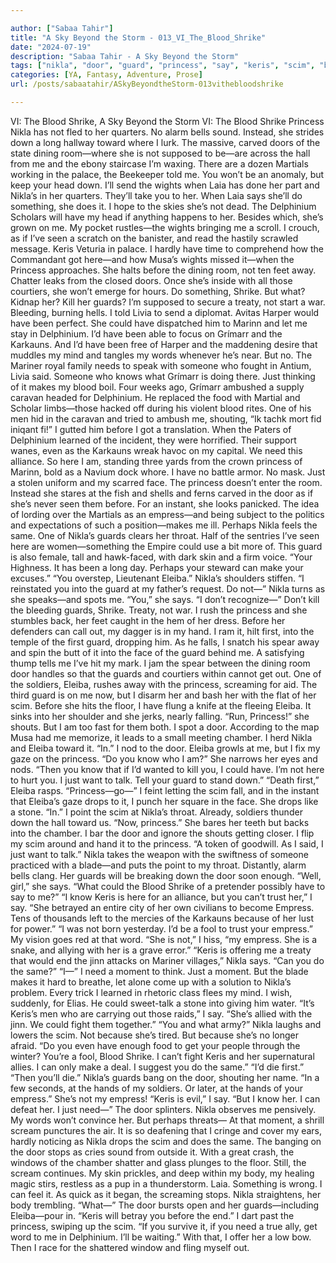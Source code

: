 ```yaml
---

author: ["Sabaa Tahir"]
title: "A Sky Beyond the Storm - 013_VI_The_Blood_Shrike"
date: "2024-07-19"
description: "Sabaa Tahir - A Sky Beyond the Storm"
tags: ["nikla", "door", "guard", "princess", "say", "keris", "scim", "blood", "shrike", "could", "eleiba", "delphinium", "know", "word", "need", "make", "hand", "toward", "dining", "martial", "wight", "laia", "something", "seen", "room"]
categories: [YA, Fantasy, Adventure, Prose]
url: /posts/sabaatahir/ASkyBeyondtheStorm-013vithebloodshrike

---
```



VI: The Blood Shrike, A Sky Beyond the Storm
VI: The Blood Shrike
Princess Nikla has not fled to her quarters. No alarm bells sound.
Instead, she strides down a long hallway toward where I lurk. The massive, carved doors of the state dining room—where she is not supposed to be—are across the hall from me and the ebony staircase I’m waxing.
There are a dozen Martials working in the palace, the Beekeeper told me. You won’t be an anomaly, but keep your head down. I’ll send the wights when Laia has done her part and Nikla’s in her quarters. They’ll take you to her.
When Laia says she’ll do something, she does it. I hope to the skies she’s not dead. The Delphinium Scholars will have my head if anything happens to her.
Besides which, she’s grown on me.
My pocket rustles—the wights bringing me a scroll. I crouch, as if I’ve seen a scratch on the banister, and read the hastily scrawled message.
Keris Veturia in palace.
I hardly have time to comprehend how the Commandant got here—and how Musa’s wights missed it—when the Princess approaches. She halts before the dining room, not ten feet away. Chatter leaks from the closed doors. Once she’s inside with all those courtiers, she won’t emerge for hours.
Do something, Shrike. But what? Kidnap her? Kill her guards? I’m supposed to secure a treaty, not start a war.
Bleeding, burning hells. I told Livia to send a diplomat. Avitas Harper would have been perfect. She could have dispatched him to Marinn and let me stay in Delphinium. I’d have been able to focus on Grímarr and the Karkauns. And I’d have been free of Harper and the maddening desire that muddles my mind and tangles my words whenever he’s near.
But no. The Mariner royal family needs to speak with someone who fought in Antium, Livia said. Someone who knows what Grímarr is doing there.
Just thinking of it makes my blood boil. Four weeks ago, Grímarr ambushed a supply caravan headed for Delphinium. He replaced the food with Martial and Scholar limbs—those hacked off during his violent blood rites. One of his men hid in the caravan and tried to ambush me, shouting, “Ik tachk mort fid iniqant fi!” I gutted him before I got a translation.
When the Paters of Delphinium learned of the incident, they were horrified. Their support wanes, even as the Karkauns wreak havoc on my capital. We need this alliance.
So here I am, standing three yards from the crown princess of Marinn, bold as a Navium dock whore. I have no battle armor. No mask. Just a stolen uniform and my scarred face.
The princess doesn’t enter the room. Instead she stares at the fish and shells and ferns carved in the door as if she’s never seen them before. For an instant, she looks panicked.
The idea of lording over the Martials as an empress—and being subject to the politics and expectations of such a position—makes me ill. Perhaps Nikla feels the same.
One of Nikla’s guards clears her throat. Half of the sentries I’ve seen here are women—something the Empire could use a bit more of. This guard is also female, tall and hawk-faced, with dark skin and a firm voice.
“Your Highness. It has been a long day. Perhaps your steward can make your excuses.”
“You overstep, Lieutenant Eleiba.” Nikla’s shoulders stiffen. “I reinstated you into the guard at my father’s request. Do not—”
Nikla turns as she speaks—and spots me. “You,” she says. “I don’t recognize—”
Don’t kill the bleeding guards, Shrike. Treaty, not war. I rush the princess and she stumbles back, her feet caught in the hem of her dress. Before her defenders can call out, my dagger is in my hand. I ram it, hilt first, into the temple of the first guard, dropping him.
As he falls, I snatch his spear away and spin the butt of it into the face of the guard behind me. A satisfying thump tells me I’ve hit my mark. I jam the spear between the dining room door handles so that the guards and courtiers within cannot get out.
One of the soldiers, Eleiba, rushes away with the princess, screaming for aid. The third guard is on me now, but I disarm her and bash her with the flat of her scim. Before she hits the floor, I have flung a knife at the fleeing Eleiba.
It sinks into her shoulder and she jerks, nearly falling.
“Run, Princess!” she shouts. But I am too fast for them both. I spot a door. According to the map Musa had me memorize, it leads to a small meeting chamber. I herd Nikla and Eleiba toward it.
“In.” I nod to the door. Eleiba growls at me, but I fix my gaze on the princess.
“Do you know who I am?”
She narrows her eyes and nods.
“Then you know that if I’d wanted to kill you, I could have. I’m not here to hurt you. I just want to talk. Tell your guard to stand down.”
“Death first,” Eleiba rasps. “Princess—go—”
I feint letting the scim fall, and in the instant that Eleiba’s gaze drops to it, I punch her square in the face. She drops like a stone.
“In.” I point the scim at Nikla’s throat. Already, soldiers thunder down the hall toward us. “Now, princess.”
She bares her teeth but backs into the chamber. I bar the door and ignore the shouts getting closer.
I flip my scim around and hand it to the princess. “A token of goodwill. As I said, I just want to talk.”
Nikla takes the weapon with the swiftness of someone practiced with a blade—and puts the point to my throat. Distantly, alarm bells clang. Her guards will be breaking down the door soon enough.
“Well, girl,” she says. “What could the Blood Shrike of a pretender possibly have to say to me?”
“I know Keris is here for an alliance, but you can’t trust her,” I say. “She betrayed an entire city of her own civilians to become Empress. Tens of thousands left to the mercies of the Karkauns because of her lust for power.”
“I was not born yesterday. I’d be a fool to trust your empress.”
My vision goes red at that word. “She is not,” I hiss, “my empress. She is a snake, and allying with her is a grave error.”
“Keris is offering me a treaty that would end the jinn attacks on Mariner villages,” Nikla says. “Can you do the same?”
“I—” I need a moment to think. Just a moment. But the blade makes it hard to breathe, let alone come up with a solution to Nikla’s problem. Every trick I learned in rhetoric class flees my mind. I wish, suddenly, for Elias. He could sweet-talk a stone into giving him water.
“It’s Keris’s men who are carrying out those raids,” I say. “She’s allied with the jinn. We could fight them together.”
“You and what army?” Nikla laughs and lowers the scim. Not because she’s tired. But because she’s no longer afraid. “Do you even have enough food to get your people through the winter? You’re a fool, Blood Shrike. I can’t fight Keris and her supernatural allies. I can only make a deal. I suggest you do the same.”
“I’d die first.”
“Then you’ll die.” Nikla’s guards bang on the door, shouting her name. “In a few seconds, at the hands of my soldiers. Or later, at the hands of your empress.”
She’s not my empress! “Keris is evil,” I say. “But I know her. I can defeat her. I just need—”
The door splinters. Nikla observes me pensively. My words won’t convince her. But perhaps threats—
At that moment, a shrill scream punctures the air. It is so deafening that I cringe and cover my ears, hardly noticing as Nikla drops the scim and does the same. The banging on the door stops as cries sound from outside it. With a great crash, the windows of the chamber shatter and glass plunges to the floor. Still, the scream continues.
My skin prickles, and deep within my body, my healing magic stirs, restless as a pup in a thunderstorm.
Laia. Something is wrong. I can feel it.
As quick as it began, the screaming stops. Nikla straightens, her body trembling.
“What—”
The door bursts open and her guards—including Eleiba—pour in.
“Keris will betray you before the end.” I dart past the princess, swiping up the scim. “If you survive it, if you need a true ally, get word to me in Delphinium. I’ll be waiting.”
With that, I offer her a low bow. Then I race for the shattered window and fling myself out.
